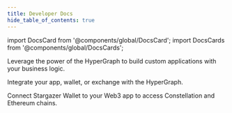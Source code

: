 ```yaml
---
title: Developer Docs
hide_table_of_contents: true
---
```


import DocsCard from '@components/global/DocsCard';
import DocsCards from '@components/global/DocsCards';

<head>
  <title>Developer Docs</title>
  <meta
    name="description"
    content="Lorem ipsum"
  />
  <style>{`
    :root {
      --doc-item-container-width: 60rem;
    }
    .theme-edit-this-page { display: none; }
  `}</style>
</head>

<intro-end />

<DocsCards>
  <DocsCard header="Build a State Channel" href="/statechannels" img="/img/home/state-channel.png">
    <p>Leverage the power of the HyperGraph to build custom applications with your business logic.</p>
  </DocsCard>

  <DocsCard header="Apps and Integrations" href="/apps" img="/img/home/apps.png">
    <p>Integrate your app, wallet, or exchange with the HyperGraph.</p>
  </DocsCard>

  <DocsCard header="Integrate Stargazer Wallet" href="/stargazer" img="/img/home/stargazer.png">
    <p>Connect Stargazer Wallet to your Web3 app to access Constellation and Ethereum chains.</p>
  </DocsCard>
</DocsCards>
